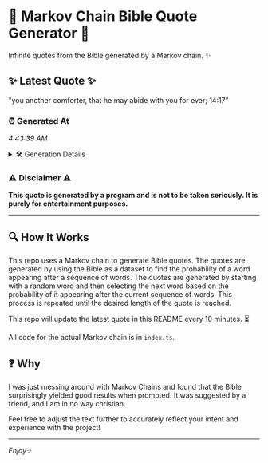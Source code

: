# 📖 Markov Chain Bible Quote Generator 📖

Infinite quotes from the Bible generated by a Markov chain. ✨

## ✨ Latest Quote ✨
"you another comforter, that he may abide with you for ever; 14:17"

### ⏰ Generated At
*4:43:39 AM*

<details>
    <summary>🛠️ Generation Details</summary>
    <p>
        <strong>🌱 Seed:</strong> you<br>
        <strong>🔄 Iterations:</strong> 11<br>
        <strong>📜 Context History:</strong><br>[ you ]: another<br>[ you, another ]: comforter,<br>[ you, another, comforter, ]: that<br>[ you, another, comforter,, that ]: he<br>[ you, another, comforter,, that, he ]: may<br>[ you, another, comforter,, that, he, may ]: abide<br>[ another, comforter,, that, he, may, abide ]: with<br>[ comforter,, that, he, may, abide, with ]: you<br>[ that, he, may, abide, with, you ]: for<br>[ he, may, abide, with, you, for ]: ever;<br>[ may, abide, with, you, for, ever; ]: 14:17<br>
    </p>
</details>

### ⚠️ Disclaimer ⚠️
**This quote is generated by a program and is not to be taken seriously. It is purely for entertainment purposes.**

---

## 🔍 How It Works

This repo uses a Markov chain to generate Bible quotes. The quotes are generated by using the Bible as a dataset to find the probability of a word appearing after a sequence of words. The quotes are generated by starting with a random word and then selecting the next word based on the probability of it appearing after the current sequence of words. This process is repeated until the desired length of the quote is reached.

This repo will update the latest quote in this README every 10 minutes. ⏳

All code for the actual Markov chain is in `index.ts`.

## ❓ Why

I was just messing around with Markov Chains and found that the Bible surprisingly yielded good results when prompted. 
It was suggested by a friend, and I am in no way christian.

Feel free to adjust the text further to accurately reflect your intent and experience with the project!

---

*Enjoy*✨
